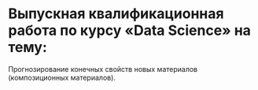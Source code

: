 # Выпускная квалификационная работа по курсу «Data Science» на тему: 
Прогнозирование конечных свойств новых материалов (композиционных материалов). 
